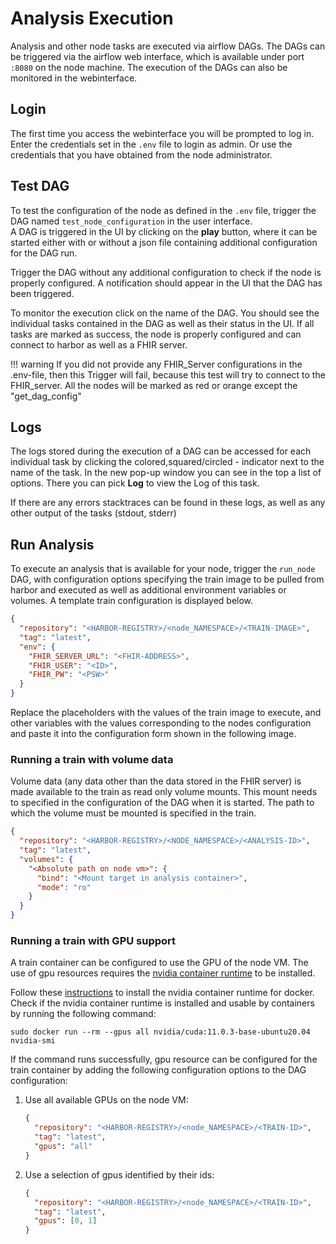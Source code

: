 # Analysis Execution

Analysis and other node tasks are executed via airflow DAGs. The DAGs can be triggered via the airflow web interface,
which is available under port ```:8080``` on the node machine. The execution of the DAGs can also be monitored in the
webinterface.

## Login

The first time you access the webinterface you will be prompted to log in. Enter the credentials set in the `.env` file
to login as admin. Or use the credentials that you have obtained from the node administrator.

[//]: # ()
[//]: # ([![image]&#40;/images/node_images/airflow_login.png&#41;]&#40;/images/node_images/airflow_login.png&#41;)

## Test DAG

To test the configuration of the node as defined in the `.env` file, trigger the DAG
named `test_node_configuration`
in the user interface.  
A DAG is triggered in the UI by clicking on the **play** button, where it can be started either with or without a json
file containing additional configuration for the DAG run.



Trigger the DAG without any additional configuration to check if the node is properly configured. A notification
should appear in the UI that the DAG has been triggered.

To monitor the execution click on the name of the DAG. You should see the individual tasks contained in the DAG as well
as their status in the UI. If all tasks are marked as success, the node is properly configured and can connect to
harbor as well as a FHIR server.

!!! warning
    If you did not provide any FHIR_Server configurations in the .env-file, then this Trigger will fail, because this test will try to connect to the FHIR_server. All the nodes will be marked as red or orange except the "get_dag_config"


## Logs

The logs stored during the execution of a DAG can be accessed for each individual task by clicking the
colored,squared/circled - indicator next to the name of the task. In the new pop-up window you can see in the top a list
of options. There you can pick **Log** to view the Log of this task.



If there are any errors stacktraces can be found in these logs, as well as any other output of the tasks (stdout,
stderr)


## Run Analysis

To execute an analysis that is available for your node, trigger the `run_node` DAG, with configuration options
specifying the train image to be pulled from harbor and executed as well as additional environment variables or volumes.
A template train configuration is displayed below.

```json
{
  "repository": "<HARBOR-REGISTRY>/<node_NAMESPACE>/<TRAIN-IMAGE>",
  "tag": "latest",
  "env": {
    "FHIR_SERVER_URL": "<FHIR-ADDRESS>",
    "FHIR_USER": "<ID>",
    "FHIR_PW": "<PSW>"
  }
}
```

Replace the placeholders with the values of the train image to execute, and other variables with the values
corresponding to the nodes configuration and paste it into the configuration form shown in the following image.



### Running a train with volume data

Volume data (any data other than the data stored in the FHIR server) is made available to the train as read only volume
mounts. This mount needs to specified in the configuration of the DAG when it is started.
The path to which the volume must be mounted is specified in the train.

```json
{
  "repository": "<HARBOR-REGISTRY>/<NODE_NAMESPACE>/<ANALYSIS-ID>",
  "tag": "latest",
  "volumes": {
    "<Absolute path on node vm>": {
      "bind": "<Mount target in analysis container>",
      "mode": "ro"
    }
  }
}
```

### Running a train with GPU support

A train container can be configured to use the GPU of the node VM. The use of gpu resources requires the [nvidia
container runtime](https://github.com/NVIDIA/nvidia-docker) to be installed.

Follow these [instructions](https://docs.nvidia.com/datacenter/cloud-native/container-toolkit/install-guide.html#docker)
to install the nvidia container runtime for docker.
Check if the nvidia container runtime is installed and usable by containers by running the following command:

```shell
sudo docker run --rm --gpus all nvidia/cuda:11.0.3-base-ubuntu20.04 nvidia-smi
```

If the command runs successfully, gpu resource can be configured for the train container by adding the following
configuration options to the DAG configuration:

1. Use all available GPUs on the node VM:
    ```json
    {
      "repository": "<HARBOR-REGISTRY>/<node_NAMESPACE>/<TRAIN-ID>",
      "tag": "latest",
      "gpus": "all"
    }
    ```
   
2. Use a selection of gpus identified by their ids:
    ```json
    {
      "repository": "<HARBOR-REGISTRY>/<node_NAMESPACE>/<TRAIN-ID>",
      "tag": "latest",
      "gpus": [0, 1]
    }
    ```
